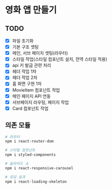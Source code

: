 # 영화 앱 만들기
## TODO

- [x] 파일 초기화
- [x] 기본 구조 셋팅
- [x] 메인, 서브 페이지 셋팅(라우터)
- [x] 스타일 작업(스타일 컴포넌트 설치, 전역 스타일 적용)
- [x] api 키 발급 관련 처리
- [x] 헤더 작업 1차
- [x] 헤더 작업 2차 
- [x] 홈 화면 구현 1차
- [x] MovieItem 컴포넌트 작업
- [x] 메인 페이지 API 연동
- [x] 서브페이지 라우팅, 페이지 작업
- [x] Card 컴포넌트 작업

## 의존 모듈
```bash
# 라우터
npm i react-router-dom

# 스타일 컴포넌트  
npm i styled-components

# 슬라이드 쇼 
npm i react-responsive-carousel

# 로딩 효과
npm i react-loading-skeleton

```